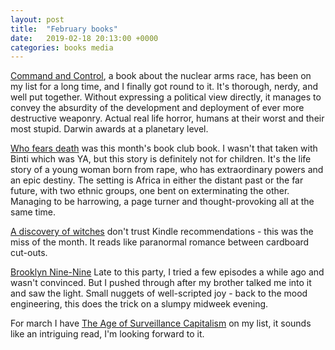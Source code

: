 ```yaml
---
layout: post
title:  "February books"
date:   2019-02-18 20:13:00 +0000
categories: books media
---
```

[Command and Control](https://www.goodreads.com/book/show/6452798-command-and-control), a book about the nuclear arms race, has been on my list for a long time, and I finally got round to it.  It's thorough, nerdy, and well put together.  Without expressing a political view directly, it manages to convey the absurdity of the development and deployment of ever more destructive weaponry.  Actual real life horror, humans at their worst and their most stupid.  Darwin awards at a planetary level.

[Who fears death](https://www.goodreads.com/book/show/7767021-who-fears-death) was this month's book club book. I wasn't that taken with Binti which was YA, but this story is definitely not for children. It's the life story of a young woman born from rape, who has extraordinary powers and an epic destiny. The setting is Africa in either the distant past or the far future, with two ethnic groups, one bent on exterminating the other. Managing to be harrowing, a page turner and thought-provoking all at the same time.

[A discovery of witches](https://www.goodreads.com/book/show/8667848-a-discovery-of-witches) don't trust Kindle recommendations - this was the miss of the month. It reads like paranormal romance between cardboard cut-outs.

[Brooklyn Nine-Nine](https://en.wikipedia.org/wiki/Brooklyn_Nine-Nine)  Late to this party, I tried a few episodes a while ago and wasn't convinced.  But I pushed through after my brother talked me into it and saw the light.  Small nuggets of well-scripted joy - back to the mood engineering, this does the trick on a slumpy midweek evening.

For march I have [The Age of Surveillance Capitalism](https://www.goodreads.com/book/show/26195941-the-age-of-surveillance-capitalism) on my list, it sounds like an intriguing read, I'm looking forward to it.
